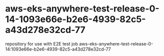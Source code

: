 # aws-eks-anywhere-test-release-0-14-1093e66e-b2e6-4939-82c5-a43d278e32cd-77
repository for use with E2E test job aws-eks-anywhere-test-release-0-14:1093e66e-b2e6-4939-82c5-a43d278e32cd-77
